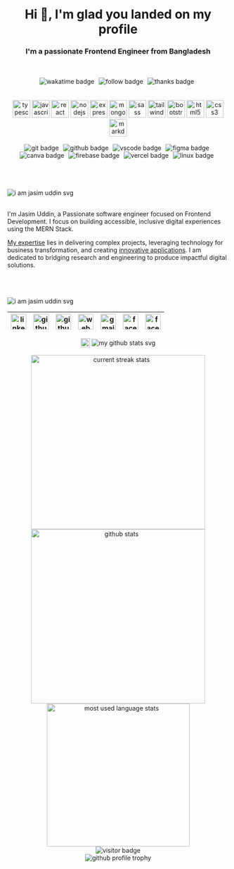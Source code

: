 <h1 underline="0" align="center">Hi 👋, I'm glad you landed on my profile</h1>
<h3 align="center">I'm a passionate Frontend Engineer from Bangladesh</h3>

</br>
</br>

<!-- about repository badges start -->
<div align="center">
  <img src="https://wakatime.com/badge/user/bb224c90-7cb7-4c45-953e-a9e26c1cb06c.svg?style=for-the-badge&color=0EBBB4 " alt="wakatime badge" style="margin-right: 6px;" />
  <img src="https://img.shields.io/github/followers/devjasim?logo=github&style=for-the-badge&color=0EBBB4" alt="follow badge" style="margin-right: 6px;" />
  <!-- Uncomment below to use the guest book badge
  <a href="https://github.com/devjasim/devjasim/issues/new?template=Guestbook_entry.md&title=Adding+<username>+to+guestbook" target="_blank" rel="noopener noreferrer" style="margin-right: 6px">
    <img src="https://img.shields.io/badge/-%20%F0%9F%96%8B%20Write%20into%20my%20guest%20book-red?style=flat-round&color=0EBBB4" alt="Guest Book" />
  </a>
  -->
  <img src="https://img.shields.io/badge/%F0%9F%91%8D-Thanks%20for%20visiting-0EBBB4.svg?style=for-the-badge&logoColor=ffffff" alt="thanks badge" style="margin-right: 6px;" />
</div>
<!-- about repository badges end -->

<br/>
</br>

<!-- skills icons start -->
<div align="center">
  <img loading="lazy" height="40" width="40" src="https://cdn.simpleicons.org/typescript/0EBBB4" alt="typescript icon"/>
  <img loading="lazy" height="40" width="40" src="https://cdn.simpleicons.org/javascript/0EBBB4" alt="javascript icon" />
  <img loading="lazy" height="40" width="40" src="https://cdn.simpleicons.org/react/0EBBB4" alt="react icon" />
  <img loading="lazy" height="40" width="40" src="https://cdn.simpleicons.org/nodedotjs/0EBBB4" alt="nodejs icon" />
  <img loading="lazy" height="40" width="40" src="https://cdn.simpleicons.org/express/0EBBB4" alt="express icon" />
  <img loading="lazy" height="40" width="40" src="https://cdn.simpleicons.org/mongodb/0EBBB4" alt="mongodb icon" />
  <img loading="lazy" height="40" width="40" src="https://cdn.simpleicons.org/sass/0EBBB4" alt="sass icon" />
  <img loading="lazy" height="40" width="40" src="https://cdn.simpleicons.org/tailwindcss/0EBBB4" alt="tailwindcss icon" />
  <img loading="lazy" height="40" width="40" src="https://cdn.simpleicons.org/bootstrap/0EBBB4" alt="bootstrap icon" />
  <img loading="lazy" height="40" width="40" src="https://cdn.simpleicons.org/html5/0EBBB4" alt="html5 icon" />
  <img loading="lazy" height="40" width="40" src="https://cdn.simpleicons.org/css3/0EBBB4" alt="css3 icon" />
  <img loading="lazy" height="40" width="40" src="https://cdn.simpleicons.org/markdown/0EBBB4" alt="markdown icon" />
</div>
<!-- skills icons end -->

<br/>

<!-- tools badge start -->
<div align="center">
  <img loading="lazy" style="margin-right: 6px" alt="git badge" src="https://img.shields.io/badge/GIT-E44C30?style=for-the-badge&logo=git&logoColor=white&labelColor=555555&color=0EBBB4">
  <img loading="lazy" style="margin-right: 6px" alt="github badge" src="https://img.shields.io/badge/GitHub-100000?style=for-the-badge&logo=github&logoColor=white&labelColor=555555&color=0EBBB4">
  <img loading="lazy" style="margin-right: 6px" alt="vscode badge" src="https://img.shields.io/badge/VSCode-0078D4?style=for-the-badge&logo=visual%20studio%20code&logoColor=white&labelColor=555555&color=0EBBB4">
  <img loading="lazy" style="margin-right: 6px" alt="figma badge" src="https://img.shields.io/badge/Figma-F24E1E?style=for-the-badge&logo=figma&logoColor=white&labelColor=555555&color=0EBBB4">
  <img loading="lazy" style="margin-right: 6px" alt="canva badge" src="https://img.shields.io/badge/Canva-%2300C4CC.svg?&style=for-the-badge&logo=Canva&logoColor=white&labelColor=555555&color=0EBBB4">
  <img loading="lazy" style="margin-right: 6px" alt="firebase badge" src="https://img.shields.io/badge/firebase-ffca28?style=for-the-badge&logo=firebase&logoColor=white&labelColor=555555&color=0EBBB4">
  <img loading="lazy" style="margin-right: 6px" alt="vercel badge" src="https://img.shields.io/badge/Vercel-000000?style=for-the-badge&logo=vercel&logoColor=white&labelColor=555555&color=0EBBB4">
  <img loading="lazy" style="margin-right: 6px" alt="linux badge" src="https://img.shields.io/badge/Linux-FCC624?style=for-the-badge&logo=linux&logoColor=white&labelColor=555555&color=0EBBB4">
</div>
<!-- tools badge end -->

</br>
</br>
</br>

<!-- introduction heading start -->
<div align="center">
    <br/>
    <!-- weather icon end -->
    <!-- about me start -->
    <div align="left">
        <img loading="lazy" src="https://readme-typing-svg.demolab.com/?font=Poppins&weight=600&size=21&duration=1&pause=1&color=0EBBB4&center=true&vCenter=true&repeat=false&width=120&height=21&lines=ABOUT+ME" alt="i am jasim uddin svg" />
    </div>
    <!-- about me end -->
</div>
<!-- introduction heading end -->

<br/>

<!-- my summary start -->
<p> 
    I'm Jasim Uddin, a Passionate software engineer focused on Frontend Development. I focus on building accessible, inclusive digital experiences using the MERN Stack.
</p>

<p>
    <a href="#" target="_blank" rel="noopener noreferrer">My expertise</a> lies in delivering complex projects, leveraging technology for business transformation, and creating <a href="#" target="_blank" rel="noopener noreferrer">innovative applications</a>. I am dedicated to bridging research and engineering to produce impactful digital solutions.
</p>
<!-- my summary end -->

<br/>
<br/>
<br/>

<div align="left"> 
    <img loading="lazy" src="https://readme-typing-svg.demolab.com/?font=Poppins&weight=600&size=21&duration=1&pause=1&color=0EBBB4&center=true&vCenter=true&repeat=false&width=350&height=21&lines=FEEL+FREE+TO+CONNECT+WITH+ME" alt="i am jasim uddin svg" />
</div>
<!-- feel free to contact me text end -->

<!-- social media links start -->
<table align="left">
    <thead align="center">
        <tr>
            <th>
                <a href="https://www.linkedin.com/in/devjasim" target="_blank" rel="noopener noreferrer" title="linkedin.com/in/devjasim">
                    <img loading="lazy" alt="linkedin icon" src="https://cdn.simpleicons.org/linkedin/0EBBB4" width="35px">
                </a>
            </th>
            <th>
                <a href="https://www.github.com/devjasim" target="_blank" rel="noopener noreferrer" title="github.com/devjasim">
                    <img loading="lazy" alt="github icon" src="https://cdn.simpleicons.org/github/0EBBB4" width="35px">
                </a>
            </th>
            <th>
                <a href="https://stackoverflow.com/users/20348607/devjasim" target="_blank" rel="noopener noreferrer" title="stackoverflow.com/users/20348607/devjasim">
                    <img loading="lazy" alt="github icon" src="https://cdn.simpleicons.org/stackoverflow/0EBBB4" width="35px">
                </a>
            </th>
            <th>
                <a href="https://jasim.vercel.app" target="_blank" rel="noopener noreferrer" title="jasim.vercel.app">
                    <img loading="lazy" alt="web icon" src="https://cdn.simpleicons.org/googlechrome/0EBBB4" width="35px">
                </a>
            </th>
            <th>
                <a href="mailto:jasimfbd@gmail.com" target="_blank" rel="noopener noreferrer" title="jasimfbd@gmail.com">
                    <img loading="lazy" alt="gmail icon" src="https://cdn.simpleicons.org/gmail/0EBBB4" width="35px">
                </a>
            </th>
            <th>
                <a href="https://www.facebook.com/devjasim/" target="_blank" rel="noopener noreferrer" title="facebook.com/devjasim">
                    <img loading="lazy" alt="facebook icon" src="https://cdn.simpleicons.org/facebook/0EBBB4" width="35px">
                </a>
            </th>
            <th>
                <a href="https://twitter.com/dev_Jasim" target="_blank" rel="noopener noreferrer" title="twitter.com/dev_jasim">
                    <img loading="lazy" alt="facebook icon" src="https://cdn.simpleicons.org/twitter/0EBBB4" width="35px">
                </a>
            </th>
        </tr>
    </thead>
</table>
<!-- social media links end -->
<!-- connect with me end -->

</br>
</br>
</br>
</br>


<!-- my github stats text start -->
<div align="center"> 
    <img loading="lazy" width="21" align="center" src="./media/icons/pie-chart.png" alt="pie chart png" />
    <img loading="lazy" align="center" src="https://readme-typing-svg.demolab.com?font=Poppins&weight=600&size=21&duration=1&pause=1&color=FEB500&center=true&vCenter=true&repeat=false&width=200&height=21&lines=MY+GITHUB+STATS" alt="my github stats svg" />
</div>
<!-- my github stats text end -->

<br/>

<div align="center">
    <!-- github streak start -->
    <img loading="lazy" width=396 src="https://github-readme-streak-stats-mnex.vercel.app?user=devjasim&hide_border=true&date_format=j%20M%5B%20Y%5D&background=0D1117&stroke=8F33C4&border=0D1117&ring=0EBBB4&fire=FFFFFF&currStreakNum=FFFFFF&sideNums=FFFFFF&currStreakLabel=0EBBB4&sideLabels=0EBBB4&excludeDaysLabel=0EBBB4&dates=FFFFFF" alt="current streak stats" />
    <!-- github streak end -->
    <!-- github stats start -->
    <img loading="lazy" width=396 src="https://github-readme-stats-mnex.vercel.app/api?username=devjasim&rank_icon=percentile&show_icons=true&include_all_commits=true&hide_title=true&count_private=true&line_height=29&theme=react&title_color=0EBBB4&currStreakLabel=0EBBB4&sideLabels=0EBBB4&icon_color=0EBBB4&bg_color=0D1117&text_color=FFFFFF&border_color=61dafb&hide_border=true&include_all_commits=true" alt="github stats" />
    <!-- github stats end -->
</div>

<div align="center">
    <!-- github most used languages start -->
    <img loading="lazy" width=325 src="https://github-readme-stats-mnex.vercel.app/api/top-langs/?username=devjasim&hide_title=true&count_private=true&hide=c%23,powershell,Mathematica,Ruby,Objective-C,Objective-C%2b%2b,Cuda&title_color=0EBBB4&text_color=FFFFFF&icon_color=61dafb&bg_color=0D1117&langs_count=8&layout=compact&border_color=61dafb&hide_border=true" alt="most used language stats" />
    <!-- github most used languages end -->
    <!-- wakatime weekly activity start -->
    <!-- <a href="https://wakatime.com/@devjasim" target="_blank" rel="noopener noreferrer" title="Data update every midnight">
        <img loading="lazy" src="https://github-readme-stats-devjasim.vercel.app/api/wakatime?username=devjasim&layout=compact&langs_count=6&theme=react&text_color=00B8B5&bg_color=0D1117&title_color=0EBBB4&border_color=61dafb&hide_border=true" alt="Wakatime weekly coding actitvity languages" />
    </a> -->
    <!-- wakatime weekly activity end -->
</div>

<!-- github readme activity graph start -->
<div align="center">
    <img loading="lazy" alt="visitor badge" src="https://github-readme-activity-graph-mnex.vercel.app/graph?username=devjasim&bg_color=0d1117&color=00b8b5&line=0EBBB4&point=FFFFFF&area=true&hide_border=true&hide_title=true">
</div>
<!-- github readme activity graph end -->

<!-- github trophy start -->
<div align="center">
    <img loading="lazy" src="https://github-profile-trophy-mnex.vercel.app?username=devjasim&theme=radical&no-bg=true&no-frame=true&row=3&column=6&rank=SSS,SS,S,AAA,AA,A"  alt="github profile trophy"/>
</div>
<!-- github trophy end -->

<br/>
<br/>
<br/>

  
<!-- Proudly created with GPRM ( https://gprm.itsvg.in ) -->

